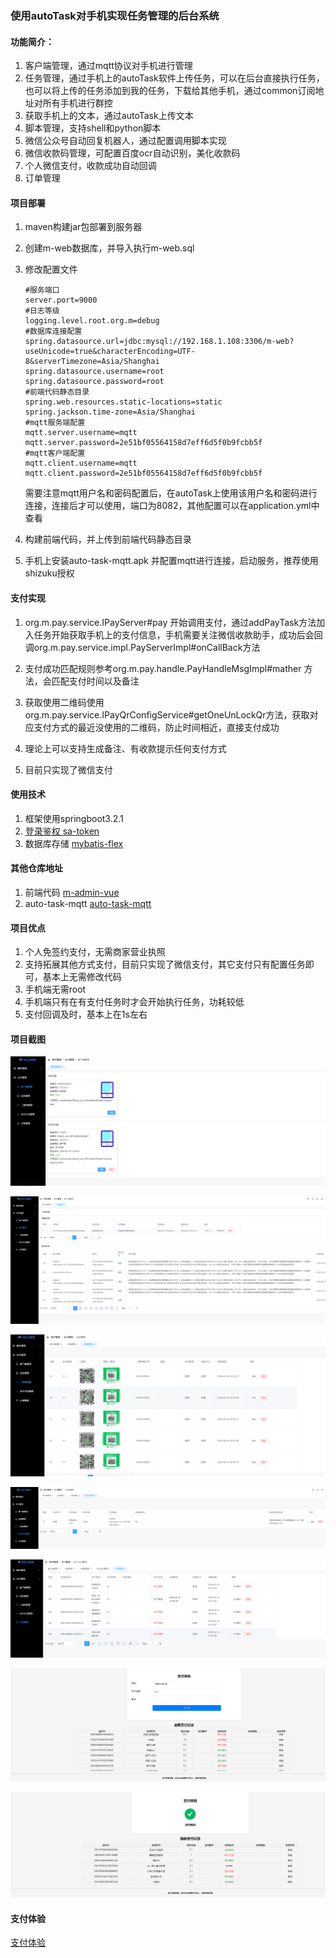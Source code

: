 ### 使用autoTask对手机实现任务管理的后台系统

#### 功能简介：

1. 客户端管理，通过mqtt协议对手机进行管理
2. 任务管理，通过手机上的autoTask软件上传任务，可以在后台直接执行任务，也可以将上传的任务添加到我的任务，下载给其他手机，通过common订阅地址对所有手机进行群控
3. 获取手机上的文本，通过autoTask上传文本
4. 脚本管理，支持shell和python脚本
5. 微信公众号自动回复机器人，通过配置调用脚本实现
6. 微信收款码管理，可配置百度ocr自动识别，美化收款码
7. 个人微信支付，收款成功自动回调
8. 订单管理

#### 项目部署

1. maven构建jar包部署到服务器

2. 创建m-web数据库，并导入执行m-web.sql

3. 修改配置文件

   ```
   #服务端口
   server.port=9000
   #日志等级
   logging.level.root.org.m=debug
   #数据库连接配置
   spring.datasource.url=jdbc:mysql://192.168.1.108:3306/m-web?useUnicode=true&characterEncoding=UTF-8&serverTimezone=Asia/Shanghai
   spring.datasource.username=root
   spring.datasource.password=root
   #前端代码静态目录
   spring.web.resources.static-locations=static
   spring.jackson.time-zone=Asia/Shanghai
   #mqtt服务端配置
   mqtt.server.username=mqtt
   mqtt.server.password=2e51bf05564158d7eff6d5f0b9fcbb5f
   #mqtt客户端配置
   mqtt.client.username=mqtt
   mqtt.client.password=2e51bf05564158d7eff6d5f0b9fcbb5f
   
   ```

   需要注意mqtt用户名和密码配置后，在autoTask上使用该用户名和密码进行连接，连接后才可以使用，端口为8082，其他配置可以在application.yml中查看

4. 构建前端代码，并上传到前端代码静态目录

5. 手机上安装auto-task-mqtt.apk 并配置mqtt进行连接，启动服务，推荐使用shizuku授权

#### 支付实现

1. org.m.pay.service.IPayServer#pay 开始调用支付，通过addPayTask方法加入任务开始获取手机上的支付信息，手机需要关注微信收款助手，成功后会回调org.m.pay.service.impl.PayServerImpl#onCallBack方法

2. 支付成功匹配规则参考org.m.pay.handle.PayHandleMsgImpl#mather 方法，会匹配支付时间以及备注

3. 获取使用二维码使用org.m.pay.service.IPayQrConfigService#getOneUnLockQr方法，获取对应支付方式的最近没使用的二维码，防止时间相近，直接支付成功

4. 理论上可以支持生成备注、有收款提示任何支付方式

5. 目前只实现了微信支付

   

#### 使用技术

1. 框架使用springboot3.2.1
2. [登录鉴权 sa-token](https://sa-token.cc/doc.html#/)
3. 数据库存储 [mybatis-flex](https://mybatis-flex.com/)

#### 其他仓库地址

1. 前端代码 [m-admin-vue](https://github.com/maju-blogs/m-admin-vue)
2. auto-task-mqtt [auto-task-mqtt](https://github.com/maju-blogs/AutoTask/)

#### 项目优点

1. 个人免签约支付，无需商家营业执照
2. 支持拓展其他方式支付，目前只实现了微信支付，其它支付只有配置任务即可，基本上无需修改代码
3. 手机端无需root
4. 手机端只有在有支付任务时才会开始执行任务，功耗较低
5. 支付回调及时，基本上在1s左右

#### 项目截图

![客户端管理](https://github.com/maju-blogs/pulbic-static-file/blob/master/m-admin/image-20240616191257127.png)

![任务管理](https://github.com/maju-blogs/pulbic-static-file/blob/master/m-admin/image-20240616191320744.png)

![二维码管理](https://github.com/maju-blogs/pulbic-static-file/blob/master/m-admin/image-20240616191357242.png)

![支付方式管理](https://github.com/maju-blogs/pulbic-static-file/blob/master/m-admin/image-20240616191423672.png)

![订单管理](https://github.com/maju-blogs/pulbic-static-file/blob/master/m-admin/image-20240616191433005.png)

![支付体验](https://github.com/maju-blogs/pulbic-static-file/blob/master/m-admin/image-20240616191454294.png)

![支付成功](https://github.com/maju-blogs/pulbic-static-file/blob/master/m-admin/image-20240616191532061.png)



#### 支付体验

[支付体验](https://ydfm.cc/madmin/order.html)
